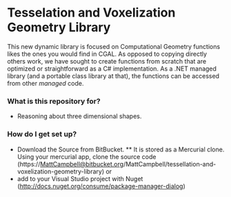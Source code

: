 # Tesselation and Voxelization Geometry Library #

This new dynamic library is focused on Computational Geometry functions likes the ones you would find in CGAL. As opposed to copying directly others work, we have sought to create functions from scratch that are optimized or straightforward as a C# implementation. As a .NET managed library (and a portable class library at that), the functions can be accessed from other *managed* code.

### What is this repository for? ###

* Reasoning about three dimensional shapes.


### How do I get set up? ###

* Download the Source from BitBucket.
** It is stored as a Mercurial clone. Using your mercurial app, clone the source code (https://MattCampbell@bitbucket.org/MattCampbell/tessellation-and-voxelization-geometry-library)
or
* add to your Visual Studio project with Nuget (http://docs.nuget.org/consume/package-manager-dialog)

